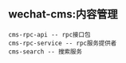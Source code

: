 wechat-cms:内容管理
------------------------
	cms-rpc-api -- rpc接口包
	cms-rpc-service -- rpc服务提供者
	cms-search -- 搜索服务